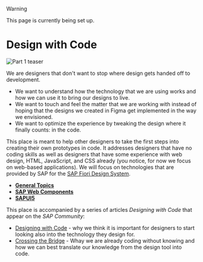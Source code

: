 > [!WARNING]
> This page is currently being set up.

# Design with Code

![Part 1 teaser](https://github.com/design-with-code/.github/assets/46745939/31ca825b-d543-46af-8478-38e40db12d31)

We are designers that don't want to stop where design gets handed off to development. 

* We want to understand how the technology that we are using works and how we can use it to bring our designs to live. 
* We want to touch and feel the matter that we are working with instead of hoping that the designs we created in Figma get implemented in the way we envisioned.
* We want to optimize the experience by tweaking the design where it finally counts: in the code.

This place is meant to help other designers to take the first steps into creating their own prototypes in code. It addresses designers that have no coding skills as well as designers that have some experience with web design, HTML, JavaScript, and CSS already (you notice, for now we focus on web-based applications). We will focus on technologies that are provided by SAP for the [SAP Fiori Design System](https://experience.sap.com/fiori-design/).

* **[General Topics](https://github.com/design-with-code/general)**
* **[SAP Web Components](https://github.com/design-with-code/sap-web-components)**
* **[SAPUI5](https://github.com/design-with-code/sapui5)**

This place is accompanied by a series of articles *Designing with Code* that appear on the *SAP Community*: 

* [Designing with Code](https://blogs.sap.com/2023/10/29/designing-with-code/) - why we think it is important for designers to start looking also into the technology they design for.
* [Crossing the Bridge](https://blogs.sap.com/2023/11/05/designing-with-code-part-2-crossing-the-bridge/) - Whay we are already coding without knowing and how we can best translate our knowledge from the design tool into code.


